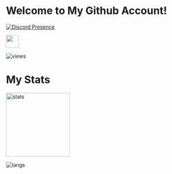 <h1>Welcome to My Github Account!</h1>

[![Discord Presence](https://lanyard-profile-readme.vercel.app/api/327183591752859658?theme=dark&bg=0d1117&animated=true&hideDiscrim=true&borderRadius=40px)](https://discord.com/users/327183591752859658)

<p>
  <a href="https://discord.com/users/327183591752859658" target"blank_"><img src="https://img.shields.io/badge/discord%20-7289DA.svg?&style=for-the-badge&logo=discord&logoColor=white" height="35px"></a>
  <p align="left"> <img src="https://komarev.com/ghpvc/?username=Justice39&label=Profile%20views&color=0e75b6&style=flat" alt="views"/> </p>
</p>

<p>
<h1>My Stats</h1>
  <img src="https://github-readme-stats.vercel.app/api?username=Justice39&count_private=true&show_icons=true&theme=dark&hide_border=true" width="%100" height="175px" alt="stats" />
</p>

<p><img align="left" src="https://github-readme-stats.vercel.app/api/top-langs?username=Justice39&show_icons=true&theme=dark&locale=en&layout=compact" alt="langs"/></p>
